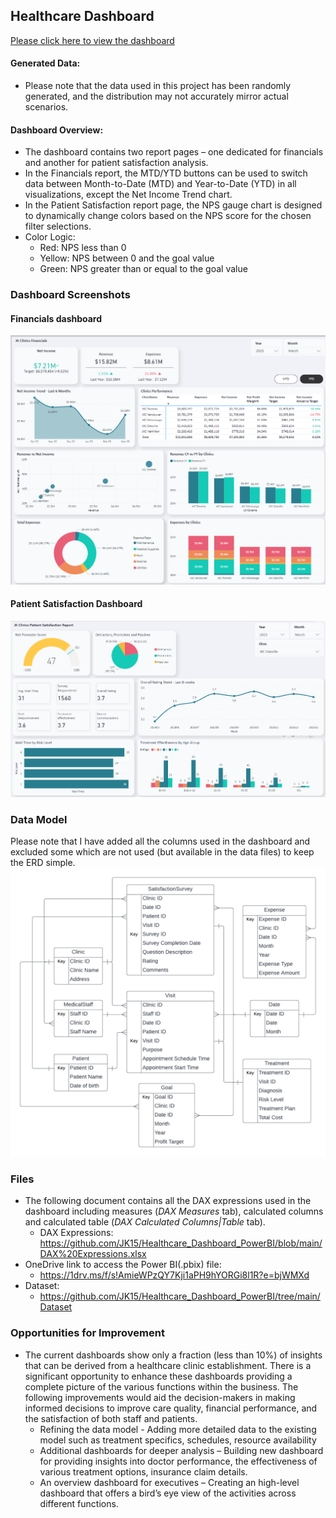 ## Healthcare Dashboard
 [Please click here to view the dashboard](https://app.powerbi.com/view?r=eyJrIjoiMmYwY2EyYmMtMDI1My00ZjkzLWEwMzYtOTc0NjMzNTFiZjQwIiwidCI6IjQ0MGFiNGIyLTE2YzMtNGQ3Yi04NjZkLTdlZWY4YmFmY2Y3MCJ9)
 
#### Generated Data: 
  - Please note that the data used in this project has been randomly generated, and the distribution may not accurately mirror actual scenarios. 

#### Dashboard Overview:
- The dashboard contains two report pages – one dedicated for financials and another for patient satisfaction analysis.
- In the Financials report, the MTD/YTD buttons can be used to switch data between Month-to-Date (MTD) and Year-to-Date (YTD) in all visualizations, except the Net Income Trend chart.
- In the Patient Satisfaction report page, the NPS gauge chart is designed to dynamically change colors based on the NPS score for the chosen filter selections.
- Color Logic:
  - Red: NPS less than 0
  - Yellow: NPS between 0 and the goal value
  - Green: NPS greater than or equal to the goal value
 
### Dashboard Screenshots
#### Financials dashboard
![Financials Dashboard](https://github.com/JK15/Healthcare_Dashboard_PowerBI/blob/main/Financial%20Dashboard.png)
#### Patient Satisfaction Dashboard
![Patient Satisfaction Report](https://github.com/JK15/Healthcare_Dashboard_PowerBI/blob/main/Patient%20Satisfaction%20Dashboard.png)

### Data Model
Please note that I have added all the columns used in the dashboard and excluded some which are not used (but available in the data files) to keep the ERD simple. 
![JK Clinics Data Model](https://github.com/JK15/Healthcare_Dashboard_PowerBI/blob/main/JK%20Clinics%20Data%20Model.png)

### Files
- The following document contains all the DAX expressions used in the dashboard including measures (*DAX Measures* tab), calculated columns and calculated table (*DAX Calculated Columns|Table* tab). 
  - DAX Expressions: https://github.com/JK15/Healthcare_Dashboard_PowerBI/blob/main/DAX%20Expressions.xlsx
- OneDrive link to access the Power BI(.pbix) file:
  - https://1drv.ms/f/s!AmieWPzQY7Kji1aPH9hYORGi8l1R?e=bjWMXd
- Dataset:
  - https://github.com/JK15/Healthcare_Dashboard_PowerBI/tree/main/Dataset
### Opportunities for Improvement
- The current dashboards show only a fraction (less than 10%) of insights that can be derived from a healthcare clinic establishment. There is a significant opportunity to enhance these dashboards providing a complete picture of the various functions within the business. The following improvements would aid the decision-makers in making informed decisions to improve care quality, financial performance, and the satisfaction of both staff and patients.
   -	Refining the data model - Adding more detailed data to the existing model such as treatment specifics, schedules, resource availability
   -	Additional dashboards for deeper analysis – Building new dashboard for providing insights into doctor performance, the effectiveness of various treatment options, insurance claim details. 
   -	An overview dashboard for executives – Creating an high-level dashboard that offers a bird’s eye view of the activities across different functions.
